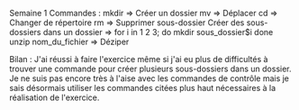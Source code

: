 Semaine 1
Commandes :
mkdir => Créer un dossier
mv => Déplacer
cd => Changer de répertoire 
rm => Supprimer sous-dossier
Créer des sous-dossiers dans un dossier =>
for i in 1 2 3; do
  mkdir sous_dossier$i
done
unzip nom_du_fichier => Déziper

Bilan :
J'ai réussi à faire l'exercice même si j'ai eu plus de difficultés à trouver une commande pour créer plusieurs sous-dossiers dans un dossier. Je ne suis pas encore très à l'aise avec les commandes de contrôle mais je sais désormais utiliser les commandes citées plus haut nécessaires à la réalisation de l'exercice.

